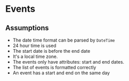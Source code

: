 # Events

## Assumptions

* The date time format can be parsed by `DateTime`
* 24 hour time is used
* The start date is before the end date
* It's a local time zone.
* The events only have attributes: start and end dates.
* The list of events is formatted correctly
* An event has a start and end on the same day
